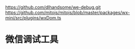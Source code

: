 https://github.com/dlhandsome/we-debug.git
https://github.com/mitojs/mitojs/blob/master/packages/wx-mini/src/plugins/wxDom.ts
# 微信调试工具
